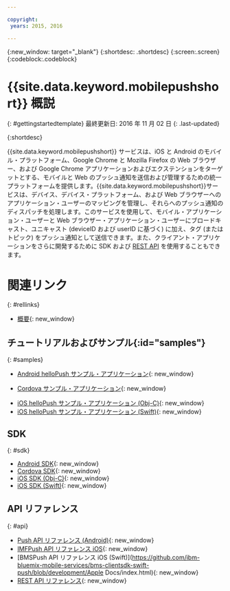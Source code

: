 ```yaml
---

copyright:
 years: 2015, 2016

---
```


{:new_window: target="_blank"}
{:shortdesc: .shortdesc}
{:screen:.screen}
{:codeblock:.codeblock}

# {{site.data.keyword.mobilepushshort}} 概説
{: #gettingstartedtemplate}
最終更新日: 2016 年 11 月 02 日
{: .last-updated}

{:shortdesc}

{{site.data.keyword.mobilepushshort}} サービスは、iOS と Android のモバイル・プラットフォーム、Google Chrome と Mozilla Firefox の Web ブラウザー、および Google Chrome アプリケーションおよびエクステンションをターゲットとする、モバイルと Web のプッシュ通知を送信および管理するための統一プラットフォームを提供します。{{site.data.keyword.mobilepushshort}}サービスは、デバイス、デバイス・プラットフォーム、および Web ブラウザーへのアプリケーション・ユーザーのマッピングを管理し、それらへのプッシュ通知のディスパッチを処理します。このサービスを使用して、モバイル・アプリケーション・ユーザーと Web ブラウザー・アプリケーション・ユーザーにブロードキャスト、ユニキャスト (deviceID および userID に基づく) に加え、タグ (またはトピック) をプッシュ通知として送信できます。また、クライアント・アプリケーションをさらに開発するために SDK および [REST API](https://mobile.{DomainName}/imfpush/) を使用することもできます。


# 関連リンク
{: #rellinks}

* [概要](c_overview_push.html){: new_window}

## チュートリアルおよびサンプル{:id="samples"}
{: #samples}
* [Android helloPush サンプル・アプリケーション](https://github.com/ibm-bluemix-mobile-services/bms-samples-android-hellopush/){: new_window}
- [Cordova サンプル・アプリケーション](https://github.com/ibm-bluemix-mobile-services/bms-samples-cordova-hellopush){: new_window}
* [iOS helloPush サンプル・アプリケーション (Obj-C)](https://github.com/ibm-bluemix-mobile-services/bms-samples-ios-hellopush/){: new_window}
* [iOS helloPush サンプル・アプリケーション (Swift)](https://github.com/ibm-bluemix-mobile-services/bms-samples-swift-hellopush){: new_window}

## SDK
{: #sdk}
* [Android SDK](https://github.com/ibm-bluemix-mobile-services/bms-clientsdk-android-push){: new_window}
* [Cordova SDK](https://github.com/ibm-bluemix-mobile-services/bms-clientsdk-cordova-plugin-push){: new_window}
* [iOS SDK (Obj-C)](https://hub.jazz.net/git/bluemixmobilesdk/imf-ios-sdk/archive?revstr=master){: new_window}
* [iOS SDK (Swift)](https://codeload.github.com/ibm-bluemix-mobile-services/bms-clientsdk-swift-push/zip/master){: new_window}

## API リファレンス
{: #api}
* [Push API リファレンス (Android)](https://classicdocs.ng.bluemix.net/docs/api/content/api/mobilefirst/android/push-api-doc/overview-summary.html){: new_window}
* [IMFPush API リファレンス iOS](https://classicdocs.ng.bluemix.net/docs/api/content/api/mobilefirst/ios/IMFPush_api-doc/html/index.html){: new_window}
* [BMSPush API リファレンス iOS (Swift)](https://github.com/ibm-bluemix-mobile-services/bms-clientsdk-swift-push/blob/development/Apple Docs/index.html){: new_window}
* [REST API リファレンス](https://mobile.{DomainName}/imfpush/){: new_window}
